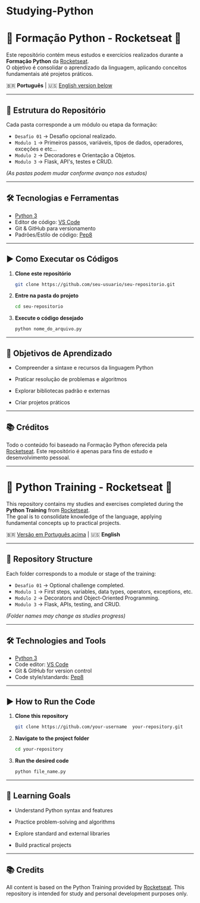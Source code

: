 # Studying-Python
# 🚀 Formação Python - Rocketseat 🚀

Este repositório contém meus estudos e exercícios realizados durante a **Formação Python** da [Rocketseat](https://www.rocketseat.com.br/).  
O objetivo é consolidar o aprendizado da linguagem, aplicando conceitos fundamentais até projetos práticos.

 🇧🇷 **Português** | 🇺🇸 [English version below](#-python-training--rocketseat)

---

## 📂 Estrutura do Repositório

Cada pasta corresponde a um módulo ou etapa da formação:

- `Desafio 01` → Desafio opcional realizado.
- `Modulo 1` → Primeiros passos, variáveis, tipos de dados, operadores, exceções e etc... 
- `Modulo 2` → Decoradores e Orientação a Objetos.
- `Modulo 3` → Flask, API's, testes e CRUD.


*(As pastas podem mudar conforme avanço nos estudos)*

---

## 🛠 Tecnologias e Ferramentas

- [Python 3](https://www.python.org/)
- Editor de código: [VS Code](https://code.visualstudio.com/)  
- Git & GitHub para versionamento  
- Padrões/Estilo de código: [Pep8](https://peps.python.org/pep-0008)
---

## ▶️ Como Executar os Códigos

1. **Clone este repositório**  
   ```bash
   git clone https://github.com/seu-usuario/seu-repositorio.git
2. **Entre na pasta do projeto**
    ```bash
    cd seu-repositorio
3. **Execute o código desejado**  
    ```bash
    python nome_do_arquivo.py
---

## 📌 Objetivos de Aprendizado 

- Compreender a sintaxe e recursos da linguagem Python

- Praticar resolução de problemas e algoritmos

- Explorar bibliotecas padrão e externas

- Criar projetos práticos
---

## 📚 Créditos
Todo o conteúdo foi baseado na Formação Python oferecida pela [Rocketseat](https://www.rocketseat.com.br/).
Este repositório é apenas para fins de estudo e desenvolvimento pessoal.  

---

# 🚀 Python Training - Rocketseat 🚀

This repository contains my studies and exercises completed during the **Python Training** from [Rocketseat](https://www.rocketseat.com.br/).  
The goal is to consolidate knowledge of the language, applying fundamental concepts up to practical projects.

🇧🇷 [Versão em Português acima](#-formacao-python---rocketseat) | 🇺🇸 **English**

---

## 📂 Repository Structure

Each folder corresponds to a module or stage of the training:

- `Desafio 01` → Optional challenge completed.
- `Modulo 1` → First steps, variables, data types, operators, exceptions, etc.  
- `Modulo 2` → Decorators and Object-Oriented Programming.  
- `Modulo 3` → Flask, APIs, testing, and CRUD.  

*(Folder names may change as studies progress)*

---

## 🛠 Technologies and Tools

- [Python 3](https://www.python.org/)
- Code editor: [VS Code](https://code.visualstudio.com/)  
- Git & GitHub for version control  
- Code style/standards: [Pep8](https://peps.python.org/pep-0008)  

---

## ▶️ How to Run the Code

1. **Clone this repository**  
    ```bash
    git clone https://github.com/your-username  your-repository.git
2. **Navigate to the project folder**
    ```bash
    cd your-repository
3. **Run the desired code**
    ```bash
    python file_name.py
 ---
 
 ## 📌 Learning Goals
- Understand Python syntax and features

- Practice problem-solving and algorithms

- Explore standard and external libraries

- Build practical projects

---
## 📚 Credits
All content is based on the Python Training provided by [Rocketseat](https://www.rocketseat.com.br/).
This repository is intended for study and personal development purposes only.